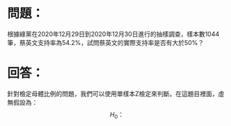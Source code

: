# 問題：
根據綠黨在2020年12月29日到2020年12月30日進行的抽樣調查，樣本數1044筆，蔡英文支持率為54.2%，試問蔡英文的實際支持率是否有大於50%？
# 回答：
針對檢定母體比例的問題，我們可以使用單樣本Z檢定來判斷。在這題目裡面，虛無假設為：
$$
H_0\text{：}
$$